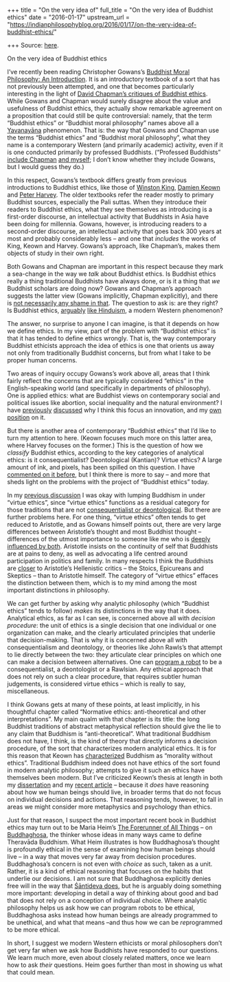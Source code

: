 +++
title = "On the very idea of"
full_title = "On the very idea of Buddhist ethics"
date = "2016-01-17"
upstream_url = "https://indianphilosophyblog.org/2016/01/17/on-the-very-idea-of-buddhist-ethics/"

+++
Source: [here](https://indianphilosophyblog.org/2016/01/17/on-the-very-idea-of-buddhist-ethics/).

On the very idea of Buddhist ethics

I’ve recently been reading Christopher Gowans’s [Buddhist Moral
Philosophy: An
Introduction](http://www.amazon.com/Buddhist-Moral-Philosophy-An-Introduction/dp/0415890675).
It is an introductory textbook of a sort that has not previously been
attempted, and one that becomes particularly interesting in the light of
[David Chapman’s critiques of Buddhist
ethics](http://loveofallwisdom.com/blog/2015/10/is-buddhist-ethics-buddhist/).
While Gowans and Chapman would surely disagree about the value and
usefulness of Buddhist ethics, they actually show remarkable agreement
on a proposition that could still be quite controversial: namely, that
the term “Buddhist ethics” or “Buddhist moral philosophy” names above
all a
[Yavanayāna](http://loveofallwisdom.com/blog/2009/07/yavanayana-buddhism-what-it-is/)
phenomenon. That is: the way that Gowans and Chapman use the terms
“Buddhist ethics” and “Buddhist moral philosophy”, what they name is a
contemporary Western (and primarily academic) activity, even if it is
one conducted primarily by professed Buddhists. (“Professed Buddhists”
[include
Chapman](https://meaningness.wordpress.com/2015/09/24/buddhist-ethics-is-not-buddhist-ethics/)
[and myself](http://loveofallwisdom.com/blog/2015/05/i-am-a-buddhist/);
I don’t know whether they include Gowans, but I would guess they do.)

In this respect, Gowans’s textbook differs greatly from previous
introductions to Buddhist ethics, like those of [Winston
King](http://www.amazon.com/In-Hope-Nibbana-Theravada-Buddhism/dp/0875482317),
[Damien
Keown](http://www.amazon.com/Nature-Buddhist-Ethics-Damien-Keown/dp/0333913094)
and [Peter
Harvey](http://www.amazon.com/gp/product/0521556406/ref=pd_lpo_sbs_dp_ss_2?pf_rd_p=1944687762&pf_rd_s=lpo-top-stripe-1&pf_rd_t=201&pf_rd_i=0333913094&pf_rd_m=ATVPDKIKX0DER&pf_rd_r=0E9VSN1D7EFM1FE0EV0V).
The older textbooks refer the reader mostly to primary Buddhist sources,
especially the Pali suttas. When they introduce their readers to
Buddhist ethics, what they see themselves as introducing is a
first-order discourse, an intellectual activity that Buddhists in Asia
have been doing for millennia. Gowans, however, is introducing readers
to a second-order discourse, an intellectual activity that goes back 300
years at most and probably considerably less – and one that *includes*
the works of King, Keown and Harvey. Gowans’s approach, like Chapman’s,
makes them objects of study in their own right.

Both Gowans and Chapman are important in this respect because they mark
a sea-change in the way we *talk* about Buddhist ethics. Is Buddhist
ethics really a thing traditional Buddhists have always done, or is it a
thing that *we* Buddhist scholars are doing now? Gowans and Chapman’s
approach suggests the latter view (Gowans implicitly, Chapman
explicitly), and there is [not necessarily any shame in
that](http://loveofallwisdom.com/blog/2009/07/yavanayana-buddhism-a-defence/).
The question to ask is: are they right? Is Buddhist ethics,
[arguably](http://loveofallwisdom.com/blog/2014/01/a-synthesis-beyond-orientalism/)
[like
Hinduism](http://loveofallwisdom.com/blog/2009/08/did-hinduism-exist/),
a modern Western phenomenon?

The answer, no surprise to anyone I can imagine, is that it depends on
how we define ethics. In my view, part of the problem with “Buddhist
ethics” is that it has tended to define ethics wrongly. That is, the way
contemporary Buddhist ethicists approach the idea of ethics is one that
orients us away not only from traditionally Buddhist concerns, but from
what I take to be proper human concerns.

Two areas of inquiry occupy Gowans’s work above all, areas that I think
fairly reflect the concerns that are typically considered “ethics” in
the English-speaking world (and specifically in departments of
philosophy). One is applied ethics: what are Buddhist views on
contemporary social and political issues like abortion, social
inequality and the natural environment? I have
[previously](http://loveofallwisdom.com/blog/2014/09/on-justice-and-activism-in-pali-buddhism/)
[discussed](http://loveofallwisdom.com/blog/2015/10/is-buddhist-ethics-buddhist/)
why I think this focus an innovation, and my
[own](http://loveofallwisdom.com/blog/2010/08/on-santidevas-anti-politics/)
[position](http://loveofallwisdom.com/blog/2015/10/the-rejection-of-righteous-anger/)
on it.

But there is another area of contemporary “Buddhist ethics” that I’d
like to turn my attention to here. (Keown focuses much more on this
latter area, where Harvey focuses on the former.) This is the question
of how we *classify* Buddhist ethics, according to the key categories of
analytical ethics: is it consequentialist? Deontological (Kantian)?
Virtue ethics? A large amount of ink, and pixels, has been spilled on
this question. I have [commented on it
before](http://loveofallwisdom.com/blog/2009/07/taking-back-ethics/),
but I think there is more to say – and more that sheds light on the
problems with the project of “Buddhist ethics” today.

In my [previous
discussion](http://loveofallwisdom.com/blog/2009/07/taking-back-ethics/)
I was okay with lumping Buddhism in under “virtue ethics”, since “virtue
ethics” functions as a residual category for those traditions that are
not [consequentialist or
deontological](http://loveofallwisdom.com/blog/2009/07/taking-back-ethics/).
But there are further problems here. For one thing, “virtue ethics”
often tends to get reduced to Aristotle, and as Gowans himself points
out, there are very large differences between Aristotle’s thought and
most Buddhist thought – differences of the utmost importance to someone
like me who is [deeply influenced by
both](http://loveofallwisdom.com/blog/2015/12/choosing-a-few-traditions/).
Aristotle insists on the continuity of self that Buddhists are at pains
to deny, as well as advocating a life centred around participation in
politics and family. In many respects I think the Buddhists are
[closer](http://loveofallwisdom.com/blog/2009/05/external-goods/) to
Aristotle’s Hellenistic critics – the Stoics, Epicureans and Skeptics –
than to Aristotle himself. The category of “virtue ethics” effaces the
distinction between them, which is to my mind among the most important
distinctions in philosophy.

We can get further by asking why analytic philosophy (which “Buddhist
ethics” tends to follow) *makes* its distinctions in the way that it
does. Analytical ethics, as far as I can see, is concerned above all
with *decision procedure*: the unit of ethics is a single decision that
one individual or one organization can make, and the clearly articulated
principles that underlie that decision-making. That is why it is
concerned above all with consequentialism and deontology, or theories
like John Rawls’s that attempt to lie directly between the two: they
articulate clear principles on which one can make a decision between
alternatives. One can [program a
robot](http://loveofallwisdom.com/blog/2012/06/on-the-ethics-of-robots/)
to be a consequentialist, a deontologist or a Rawlsian. Any ethical
approach that does not rely on such a clear procedure, that requires
subtler human judgements, is considered virtue ethics – which is really
to say, miscellaneous.

I think Gowans gets at many of these points, at least implicitly, in his
thoughtful chapter called “Normative ethics: anti-theoretical and other
interpretations”. My main qualm with that chapter is its title: the long
Buddhist traditions of abstract metaphysical reflection should give the
lie to any claim that Buddhism is “anti-theoretical”. What traditional
Buddhism does not have, I think, is the kind of theory that directly
informs a decision procedure, of the sort that characterizes modern
analytical ethics. It is for this reason that Keown has
[characterized](https://books.google.com/books?id=mH2HBJXnFD0C&pg=PA40&lpg=PA40&dq=keown+buddhism+morality+without+ethics&source=bl&ots=aAPz6q7_7y&sig=CNG_aWh3vurazGGHGi_2DyO2TdY&hl=en&sa=X&ved=0ahUKEwizkvT5o4TKAhUEHx4KHdm-Dp8Q6AEIHzAB#v=onepage&q=keown%20buddhism%20morality%20without%20ethics&f=false)
Buddhism as “morality without ethics”. Traditional Buddhism indeed does
not have ethics of the sort found in modern analytic philosophy;
attempts to give it such an ethics have themselves been modern. But I’ve
criticized Keown’s thesis at length in both my
[dissertation](http://loveofallwisdom.com/other-writings/) and my
[recent
article](http://blogs.dickinson.edu/buddhistethics/2015/07/16/the-metaphysical-basis-of-santidevas-ethics/)
– because it *does* have reasoning about how we human beings should
live, in broader terms that do not focus on individual decisions and
actions. That reasoning tends, however, to fall in areas we might
consider more metaphysics and psychology than ethics.

Just for that reason, I suspect the most important recent book in
Buddhist ethics may turn out to be Maria Heim’s [The Forerunner of All
Things](http://newbooksinbuddhiststudies.com/2015/11/08/maria-heim-the-forerunner-of-all-things-buddhaghosa-on-mind-intention-and-agency-oxford-up-2013/)
– on [Buddhaghosa](https://en.wikipedia.org/wiki/Buddhaghosa), the
thinker whose ideas in many ways came to define Theravāda Buddhism. What
Heim illustrates is how Buddhaghosa’s thought is profoundly ethical in
the sense of examining how human beings should live – in a way that
moves very far away from decision procedures. Buddhaghosa’s concern is
not even with *choice* as such, taken as a unit. Rather, it is a kind of
ethical reasoning that focuses on the habits that underlie our
decisions. I am not sure that Buddhaghosa explicitly denies free will in
the way that [Śāntideva
does](http://loveofallwisdom.com/blog/2015/02/goodness-as-preventing-suffering/),
but he is arguably doing something more important: developing in detail
a way of thinking about good and bad that does not rely on a conception
of individual choice. Where analytic philosophy helps us ask how we can
program robots to be ethical, Buddhaghosa asks instead how human beings
are already programmed to be unethical, and what that means –and thus
how we can be *re*programmed to be more ethical.

In short, I suggest we modern Western ethicists or moral philosophers
don’t get very far when we ask how Buddhists have responded to our
questions. We learn much more, even about closely related matters, once
we learn how to ask *their* questions. Heim goes further than most in
showing us what that could mean.
